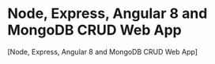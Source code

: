 # Node, Express, Angular 8 and MongoDB CRUD Web App
 [Node, Express, Angular 8 and MongoDB CRUD Web App]